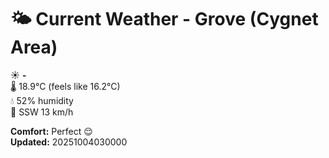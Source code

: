 # 🌤️ Current Weather - Grove (Cygnet Area)

☀️ **-**  
🌡️ 18.9°C (feels like 16.2°C)  
💧 52% humidity  
💨 SSW 13 km/h  

**Comfort:** Perfect 😌  
**Updated:** 20251004030000
